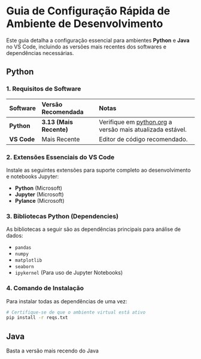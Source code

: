 # Guia de Configuração Rápida de Ambiente de Desenvolvimento

Este guia detalha a configuração essencial para ambientes **Python** e **Java** no VS Code, incluindo as versões mais recentes dos softwares e dependências necessárias.

## Python

### 1. Requisitos de Software

| Software | Versão Recomendada | Notas |
| :--- | :--- | :--- |
| **Python** | **3.13 (Mais Recente)** | Verifique em [python.org](https://www.python.org/) a versão mais atualizada estável. |
| **VS Code** | Mais Recente | Editor de código recomendado. |

### 2. Extensões Essenciais do VS Code

Instale as seguintes extensões para suporte completo ao desenvolvimento e notebooks Jupyter:

* **Python** (Microsoft)
* **Jupyter** (Microsoft)
* **Pylance** (Microsoft)

### 3. Bibliotecas Python (Dependencies)

As bibliotecas a seguir são as dependências principais para análise de dados:

* `pandas`
* `numpy`
* `matplotlib`
* `seaborn`
* `ipykernel` (Para uso de Jupyter Notebooks)

### 4. Comando de Instalação

Para instalar todas as dependências de uma vez:

```bash
# Certifique-se de que o ambiente virtual está ativo
pip install -r reqs.txt
```

## Java

Basta a versão mais recendo do Java